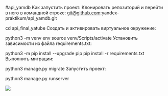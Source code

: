#api_yamdb
Как запустить проект:
Клонировать репозиторий и перейти в него в командной строке:
git@github.com:yandex-praktikum/api_yamdb.git

cd api_final_yatube
Cоздать и активировать виртуальное окружение:

python3 -m venv env
source venv/Scripts/activate
Установить зависимости из файла requirements.txt:

python3 -m pip install --upgrade pip
pip install -r requirements.txt
Выполнить миграции:

python3 manage.py migrate
Запустить проект:

python3 manage.py runserver


![]([https://img.shields.io/pypi/pyversions/p5?color=green&label=python&logo=python&logoColor=green](https://img.shields.io/badge/dynamic/xml?color=green&label=python&query=3.7&url=https%3A%2F%2Fwww.python.org%2Fdownloads%2Frelease%2Fpython-3713%2F))
